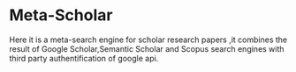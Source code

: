 # Meta-Scholar
Here it is a meta-search engine for scholar research papers ,it combines the result of Google Scholar,Semantic Scholar and Scopus search engines with third party authentification of google api.
